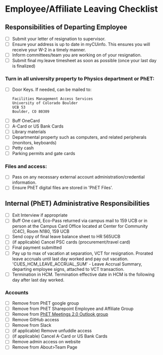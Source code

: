 # Employee/Affiliate Leaving Checklist

## Responsibilities of Departing Employee

- [ ] Submit your letter of resignation to supervisor.
- [ ] Ensure your address is up to date in myCUinfo. This ensures you will receive your W-2 in a timely manner.
- [ ] Inform committees/team you are working on of your resignation.
- [ ] Submit final my.leave timesheet as soon as possible (once your last day is finalized)

### Turn in all university property to Physics department or PhET:

- [ ] Door Keys. If needed, can be mailed to:
    ```
    Facilities Management Access Services
    University of Colorado Boulder
    UCB 53
    Boulder, CO 80309
    ```
- [ ] Buff OneCard
- [ ] A-Card or US Bank Cards
- [ ] Library materials
- [ ] Departmental property such as computers, and related peripherals (monitors, keyboards)
- [ ] Petty cash
- [ ] Parking permits and gate cards

### Files and access:

- [ ] Pass on any necessary external account administration/credential information.
- [ ] Ensure PhET digital files are stored in 'PhET Files'.

## Internal (PhET) Administrative Responsibilities

- [ ] Exit Interview if appropriate
- [ ] Buff One card, Eco-Pass returned via campus mail to 159 UCB or in person at the Campus Card Office located at
  Center for Community (C4C), Room N180, 159 UCB
- [ ] Send copy of final leave balance sheet to HR 565UCB
- [ ] (if applicable) Cancel PSC cards (procurement/travel card)
- [ ] Final payment submitted
- [ ] Pay up to max of vacation at separation, VCT for resignation. Prorated leave accruals until last day worked and
  pay out vacation. 'CUES_HCM_LEAVE_ACCRUAL_SUM' - Leave Accrual Summary, departing employee signs, attached to VCT
  transaction.
- [ ] Termination in HCM. Termination effective date in HCM is the following day after last day worked.

### Accounts

- [ ] Remove from PhET google group
- [ ] Remove from PhET Sharepoint Employee and Affiliate Group
- [ ] Remove from [PhET Meetings 2.0 Outlook group](https://outlook.office.com/groups/home)
- [ ] Remove GitHub access
- [ ] Remove from Slack
- [ ] (if applicable) Remove unfuddle access
- [ ] (if applicable) Cancel A-Card or US Bank Cards
- [ ] Remove admin access on website
- [ ] Remove from About>Team Page
